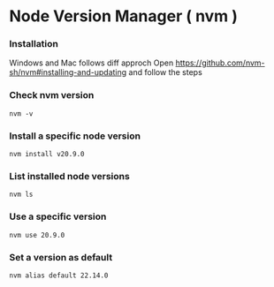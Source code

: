 # Node Version Manager ( nvm )

### Installation 
Windows and Mac follows diff approch 
Open https://github.com/nvm-sh/nvm#installing-and-updating and follow the steps

### Check nvm version
```
nvm -v
```
### Install a specific node version
```
nvm install v20.9.0
```

### List installed node versions
```
nvm ls
```

### Use a specific version
```
nvm use 20.9.0
```

### Set a version as default
```
nvm alias default 22.14.0
```
